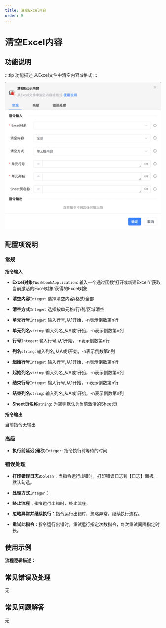 ```yaml
---
title: 清空Excel内容
order: 9
---
```


# 清空Excel内容

## 功能说明

:::tip 功能描述
从Excel文件中清空内容或格式
:::

![清空Excel内容](../../../../assets/清空Excel内容_command.png)

## 配置项说明

### 常规

**指令输入**

- **Excel对象**`TWorkbookApplication`: 输入一个通过函数'打开或新建Excel'/'获取当前激活的Excel对象'获得的Excel对象

- **清空内容**`Integer`: 选择清空内容/格式/全部

- **清空方式**`Integer`: 选择按单元格/行/列/区域清空

- **单元行号**`Integer`: 输入行号,从1开始，-n表示倒数第n行

- **单元列名**`string`: 输入列名,从A或1开始，-n表示倒数第n列

- **行号**`Integer`: 输入行号,从1开始，-n表示倒数第n行

- **列名**`string`: 输入列名,从A或1开始，-n表示倒数第n列

- **起始行号**`Integer`: 输入行号,从1开始，-n表示倒数第n行

- **起始列名**`string`: 输入列名,从A或1开始，-n表示倒数第n列

- **结束行号**`Integer`: 输入行号,从1开始，-n表示倒数第n行

- **结束列名**`string`: 输入列名,从A或1开始，-n表示倒数第n列

- **Sheet页名称**`string`: 为空则默认为当前激活的Sheet页


**指令输出**

当前指令无输出

### 高级

- **执行前延迟(毫秒)**`Integer`: 指令执行前等待的时间

### 错误处理

- **打印错误日志**`Boolean`：当指令运行出错时，打印错误日志到【日志】面板。默认勾选。

- **处理方式**`Integer`：

 - **终止流程**：指令运行出错时，终止流程。

 - **忽略异常并继续执行**：指令运行出错时，忽略异常，继续执行流程。

 - **重试此指令**：指令运行出错时，重试运行指定次数指令，每次重试间隔指定时长。

## 使用示例

**流程逻辑描述：** 

## 常见错误及处理

无

## 常见问题解答

无

